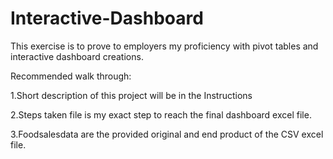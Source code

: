 # Interactive-Dashboard
This exercise is to prove to employers my proficiency with pivot tables and interactive dashboard creations.

Recommended walk through:

1.Short description of this project will be in the Instructions 

2.Steps taken file is my exact step to reach the final dashboard excel file.

3.Foodsalesdata are the provided original and end product of the CSV excel file.
